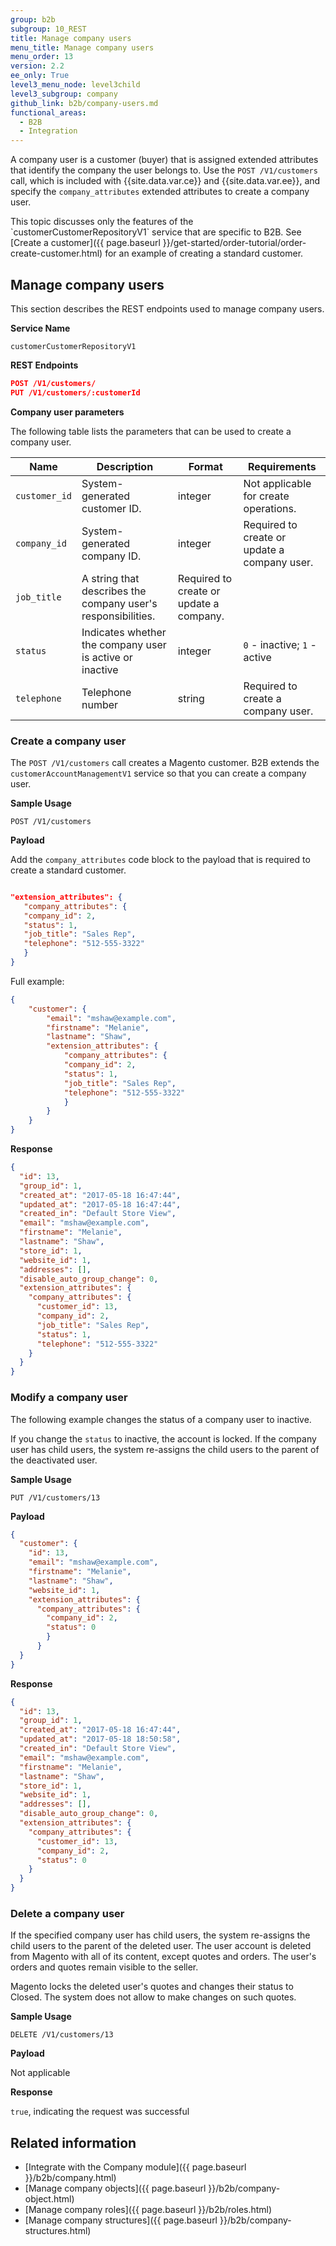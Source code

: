 ```yaml
---
group: b2b
subgroup: 10_REST
title: Manage company users
menu_title: Manage company users
menu_order: 13
version: 2.2
ee_only: True
level3_menu_node: level3child
level3_subgroup: company
github_link: b2b/company-users.md
functional_areas:
  - B2B
  - Integration
---
```


A company user is a customer (buyer) that is assigned extended attributes that identify the company the user belongs to. Use the `POST /V1/customers` call, which is included with {{site.data.var.ce}} and {{site.data.var.ee}}, and specify the `company_attributes` extended attributes to create a company user.

<div class="bs-callout bs-callout-info" id="info" markdown="1">
This topic discusses only the features of the `customerCustomerRepositoryV1` service that are specific to B2B. See [Create a customer]({{ page.baseurl }}/get-started/order-tutorial/order-create-customer.html) for an example of creating a standard customer.
</div>

## Manage company users

This section describes the REST endpoints used to manage company users.

**Service Name**

`customerCustomerRepositoryV1`

**REST Endpoints**

```json
POST /V1/customers/
PUT /V1/customers/:customerId
```

**Company user parameters**

The following table lists the parameters that can be used to create a company user.

Name | Description | Format | Requirements
--- | --- | --- | ---
`customer_id` | System-generated customer ID. | integer | Not applicable for create operations.
`company_id` | System-generated company ID. | integer | Required to create or update a company user.
`job_title` | A string that describes the company user's responsibilities. | Required to create or update a company.
`status` | Indicates whether the company user is active or inactive | integer | `0` - inactive; `1` - active
`telephone`  |  Telephone number | string | Required to create a company user.

### Create a company user

The `POST /V1/customers` call creates a Magento customer. B2B extends the `customerAccountManagementV1` service so that you can create a company user.

**Sample Usage**

`POST /V1/customers`

**Payload**

Add the `company_attributes` code block to the payload that is required to create a standard customer.

```json

"extension_attributes": {
   "company_attributes": {
   "company_id": 2,
   "status": 1,
   "job_title": "Sales Rep",
   "telephone": "512-555-3322"
   }
}
```

Full example:

```json
{
	"customer": {
		"email": "mshaw@example.com",
		"firstname": "Melanie",
		"lastname": "Shaw",
		"extension_attributes": {
    		"company_attributes": {
    		"company_id": 2,
    		"status": 1,
    		"job_title": "Sales Rep",
    		"telephone": "512-555-3322"
    		}
		}
	}
}
```

**Response**

```json
{
  "id": 13,
  "group_id": 1,
  "created_at": "2017-05-18 16:47:44",
  "updated_at": "2017-05-18 16:47:44",
  "created_in": "Default Store View",
  "email": "mshaw@example.com",
  "firstname": "Melanie",
  "lastname": "Shaw",
  "store_id": 1,
  "website_id": 1,
  "addresses": [],
  "disable_auto_group_change": 0,
  "extension_attributes": {
    "company_attributes": {
      "customer_id": 13,
      "company_id": 2,
      "job_title": "Sales Rep",
      "status": 1,
      "telephone": "512-555-3322"
    }
  }
}
```

### Modify a company user

The following example changes the status of a company user to inactive.

If you change the `status` to inactive, the account is locked. If the company user has child users, the system re-assigns the child users to the parent of the deactivated user.


**Sample Usage**

`PUT /V1/customers/13`

**Payload**

```json
{
  "customer": {
    "id": 13,
    "email": "mshaw@example.com",
    "firstname": "Melanie",
    "lastname": "Shaw",
    "website_id": 1,
    "extension_attributes": {
      "company_attributes": {
        "company_id": 2,
        "status": 0
        }
      }
  }
}
```

**Response**

```json
{
  "id": 13,
  "group_id": 1,
  "created_at": "2017-05-18 16:47:44",
  "updated_at": "2017-05-18 18:50:58",
  "created_in": "Default Store View",
  "email": "mshaw@example.com",
  "firstname": "Melanie",
  "lastname": "Shaw",
  "store_id": 1,
  "website_id": 1,
  "addresses": [],
  "disable_auto_group_change": 0,
  "extension_attributes": {
    "company_attributes": {
      "customer_id": 13,
      "company_id": 2,
      "status": 0
    }
  }
}
```

### Delete a company user

If the specified company user has child users, the system re-assigns the child users to the parent of the deleted user. The user account is deleted from Magento with all of its content, except quotes and orders. The user's orders and quotes remain visible to the seller.

Magento locks the deleted user's quotes and changes their status to Closed. The system does not allow to make changes on such quotes.

**Sample Usage**

`DELETE /V1/customers/13`

**Payload**

Not applicable

**Response**

`true`, indicating the request was successful

## Related information

* [Integrate with the Company module]({{ page.baseurl }}/b2b/company.html)
* [Manage company objects]({{ page.baseurl }}/b2b/company-object.html)
* [Manage company roles]({{ page.baseurl }}/b2b/roles.html)
* [Manage company structures]({{ page.baseurl }}/b2b/company-structures.html)
